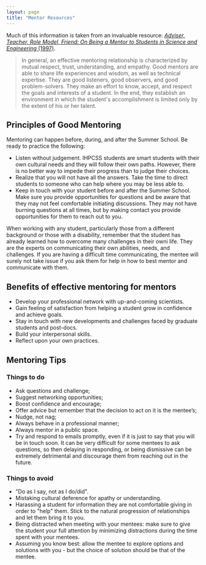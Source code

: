 ```yaml
---
layout: page
title: "Mentor Resources"
---
```


Much of this information is taken from an invaluable resource:
[*Adviser, Teacher, Role Model, Friend: On Being a Mentor to Students in Science and Engineering* (1997)](https://www.nap.edu/catalog/5789/adviser-teacher-role-model-friend-on-being-a-mentor-to).

> In general, an effective mentoring relationship is characterized by mutual respect, trust, understanding, and empathy. Good mentors are able to share life experiences and wisdom, as well as technical expertise. They are good listeners, good observers, and good problem-solvers. They make an effort to know, accept, and respect the goals and interests of a student. In the end, they establish an environment in which the student's accomplishment is limited only by the extent of his or her talent.

## Principles of Good Mentoring

Mentoring can happen before, during, and after the Summer School.
Be ready to practice the following:

- Listen without judgement.
  IHPCSS students are smart students with their own cultural needs and they will follow their own paths.
  However, there is no better way to impede their progress than to judge their choices.
- Realize that you will not have all the answers.
  Take the time to direct students to someone who can help where you may be less able to.
- Keep in touch with your student before and after the Summer School.
  Make sure you provide opportunities for questions and be aware that they may not feel comfortable initiating discussions.
  They may not have burning questions at all times, but by making contact you provide opportunities for them to reach out to you.

When working with any student, particularly those from a different background or those with a disability, remember that the student has already learned how to overcome many challenges in their owni life.
They are the experts on communicating their own abilities, needs, and challenges.
If you are having a difficult time communicating, the mentee will surely not take issue if you ask them for help in how to best mentor and communicate with them.


## Benefits of effective mentoring for mentors

- Develop your professional network with up-and-coming scientists.
- Gain feeling of satisfaction from helping a student grow in confidence and achieve goals.
- Stay in touch with new developments and challenges faced by graduate students and post-docs.
- Build your interpersonal skills.
- Reflect upon your own practices.

## Mentoring Tips

### Things to do

- Ask questions and challenge;
- Suggest networking opportunities;
- Boost confidence and encourage;
- Offer advice but remember that the decision to act on it is the mentee’s;
- Nudge, not nag;
- Always behave in a professional manner;
- Always mentor in a public space.
- Try and respond to emails promptly, even if it is just to say that you will be in touch soon.
  It can be very difficult for some mentees to ask questions, so then delaying in responding, or being dismissive can be extremely detrimental and discourage them from reaching out in the future.


### Things to avoid

- "Do as I say, not as I do/did".
- Mistaking cultural deference for apathy or understanding.
- Harassing a student for information they are not comfortable giving in order to "help" them.
  Stick to the natural progression of relationships and let them bring it to you.
- Being distracted when meeting with your mentees: make sure to give the student your full attention by minimizing distractions during the time spent with your mentees.
- Assuming you know best: allow the mentee to explore options and solutions with you - but the choice of solution should be that of the mentee.